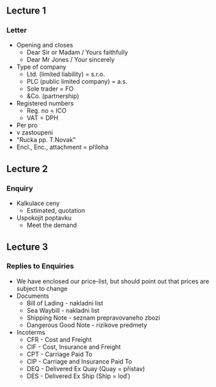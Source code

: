 # 
## Lecture 1
### Letter
- Opening and closes
  - Dear Sir or Madam / Yours faithfully 
  - Dear Mr Jones / Your sincerely
- Type of company
  - Ltd. (limited liability) = s.r.o.
  - PLC (public limited company) = a.s.
  - Sole trader = FO
  - &Co. (partnership)
- Registered numbers
  - Reg. no = ICO
  - VAT = DPH
- Per pro
 - v zastoupeni
 - "Rucka pp. T.Novak"
- Encl., Enc., attachment = příloha

## Lecture 2
### Enquiry
- Kalkulace ceny
  - Estimated, quotation
- Uspokojit poptavku
  - Meet the demand

## Lecture 3
### Replies to Enquiries
- We have enclosed our price-list, but should point out that prices are subject to change
- Documents
  - Bill of Lading - nakladni list
  - Sea Waybill - nakladni list
  - Shipping Note - seznam prepravovaneho zbozi
  - Dangerous Good Note - rizikove predmety
- Incoterms
  - CFR - Cost and Freight
  - CIF - Cost, Insurance and Freight
  - CPT - Carriage Paid To
  - CIP - Carriage and Insurance Paid To
  - DEQ - Delivered Ex Quay (Quay = přístav)
  - DES - Delivered Ex Ship (Ship = loď)
